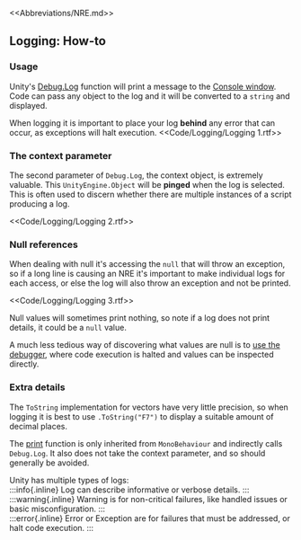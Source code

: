 <<Abbreviations/NRE.md>>
## Logging: How-to
### Usage
Unity's [Debug.Log](https://docs.unity3d.com/ScriptReference/Debug.Log.html) function will print a message to the [Console window](https://docs.unity3d.com/Manual/Console.html).  
Code can pass any object to the log and it will be converted to a `string` and displayed.  

When logging it is important to place your log **behind** any error that can occur, as exceptions will halt execution.
<<Code/Logging/Logging 1.rtf>>

### The context parameter
The second parameter of `Debug.Log`, the context object, is extremely valuable. This `UnityEngine.Object` will be **pinged** when the log is selected. This is often used to discern whether there are multiple instances of a script producing a log.

<<Code/Logging/Logging 2.rtf>>

### Null references

When dealing with null it's accessing the `null` that will throw an exception, so if a long line is causing an NRE it's important to make individual logs for each access, or else the log will also throw an exception and not be printed.

<<Code/Logging/Logging 3.rtf>>

Null values will sometimes print nothing, so note if a log does not print details, it could be a `null` value.  

A much less tedious way of discovering what values are null is to [use the debugger](../Debugger.md), where code execution is halted and values can be inspected directly.

### Extra details
The `ToString` implementation for vectors have very little precision, so when logging it is best to use `.ToString("F7")` to display a suitable amount of decimal places.  

The [print](https://docs.unity3d.com/ScriptReference/MonoBehaviour-print.html) function is only inherited from `MonoBehaviour` and indirectly calls `Debug.Log`. It also does not take the context parameter, and so should generally be avoided.  

Unity has multiple types of logs:  
:::info{.inline}
Log can describe informative or verbose details.
:::  
:::warning{.inline}
Warning is for non-critical failures, like handled issues or basic misconfiguration.
:::  
:::error{.inline}
Error or Exception are for failures that must be addressed, or halt code execution.
:::  
